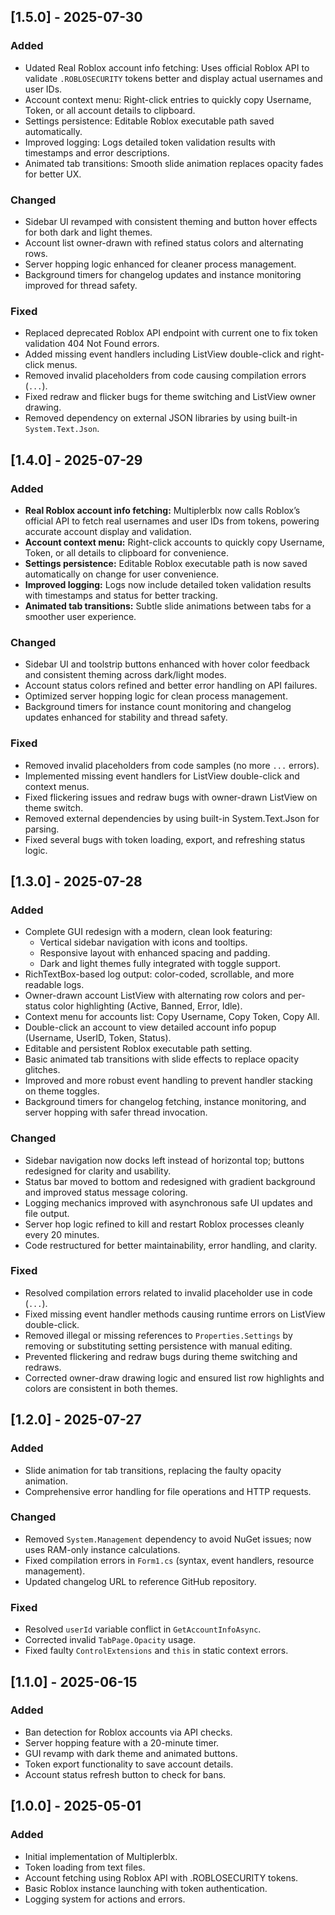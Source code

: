 ## [1.5.0] - 2025-07-30

### Added
- Udated Real Roblox account info fetching: Uses official Roblox API to validate `.ROBLOSECURITY` tokens better and display actual usernames and user IDs.
- Account context menu: Right-click entries to quickly copy Username, Token, or all account details to clipboard.
- Settings persistence: Editable Roblox executable path saved automatically.
- Improved logging: Logs detailed token validation results with timestamps and error descriptions.
- Animated tab transitions: Smooth slide animation replaces opacity fades for better UX.

### Changed
- Sidebar UI revamped with consistent theming and button hover effects for both dark and light themes.
- Account list owner-drawn with refined status colors and alternating rows.
- Server hopping logic enhanced for cleaner process management.
- Background timers for changelog updates and instance monitoring improved for thread safety.

### Fixed
- Replaced deprecated Roblox API endpoint with current one to fix token validation 404 Not Found errors.
- Added missing event handlers including ListView double-click and right-click menus.
- Removed invalid placeholders from code causing compilation errors (`...`).
- Fixed redraw and flicker bugs for theme switching and ListView owner drawing.
- Removed dependency on external JSON libraries by using built-in `System.Text.Json`.

## [1.4.0] - 2025-07-29

### Added
- **Real Roblox account info fetching:** Multiplerblx now calls Roblox’s official API to fetch real usernames and user IDs from tokens, powering accurate account display and validation.
- **Account context menu:** Right-click accounts to quickly copy Username, Token, or all details to clipboard for convenience.
- **Settings persistence:** Editable Roblox executable path is now saved automatically on change for user convenience.
- **Improved logging:** Logs now include detailed token validation results with timestamps and status for better tracking.
- **Animated tab transitions:** Subtle slide animations between tabs for a smoother user experience.

### Changed
- Sidebar UI and toolstrip buttons enhanced with hover color feedback and consistent theming across dark/light modes.
- Account status colors refined and better error handling on API failures.
- Optimized server hopping logic for clean process management.
- Background timers for instance count monitoring and changelog updates enhanced for stability and thread safety.

### Fixed
- Removed invalid placeholders from code samples (no more `...` errors).
- Implemented missing event handlers for ListView double-click and context menus.
- Fixed flickering issues and redraw bugs with owner-drawn ListView on theme switch.
- Removed external dependencies by using built-in System.Text.Json for parsing.
- Fixed several bugs with token loading, export, and refreshing status logic.

## [1.3.0] - 2025-07-28

### Added
- Complete GUI redesign with a modern, clean look featuring:  
  - Vertical sidebar navigation with icons and tooltips.  
  - Responsive layout with enhanced spacing and padding.  
  - Dark and light themes fully integrated with toggle support.  
- RichTextBox-based log output: color-coded, scrollable, and more readable logs.  
- Owner-drawn account ListView with alternating row colors and per-status color highlighting (Active, Banned, Error, Idle).  
- Context menu for accounts list: Copy Username, Copy Token, Copy All.  
- Double-click an account to view detailed account info popup (Username, UserID, Token, Status).  
- Editable and persistent Roblox executable path setting.  
- Basic animated tab transitions with slide effects to replace opacity glitches.  
- Improved and more robust event handling to prevent handler stacking on theme toggles.  
- Background timers for changelog fetching, instance monitoring, and server hopping with safer thread invocation.

### Changed
- Sidebar navigation now docks left instead of horizontal top; buttons redesigned for clarity and usability.  
- Status bar moved to bottom and redesigned with gradient background and improved status message coloring.  
- Logging mechanics improved with asynchronous safe UI updates and file output.  
- Server hop logic refined to kill and restart Roblox processes cleanly every 20 minutes.  
- Code restructured for better maintainability, error handling, and clarity.

### Fixed
- Resolved compilation errors related to invalid placeholder use in code (`...`).  
- Fixed missing event handler methods causing runtime errors on ListView double-click.  
- Removed illegal or missing references to `Properties.Settings` by removing or substituting setting persistence with manual editing.  
- Prevented flickering and redraw bugs during theme switching and redraws.  
- Corrected owner-draw drawing logic and ensured list row highlights and colors are consistent in both themes.

## [1.2.0] - 2025-07-27
### Added
- Slide animation for tab transitions, replacing the faulty opacity animation.
- Comprehensive error handling for file operations and HTTP requests.

### Changed
- Removed `System.Management` dependency to avoid NuGet issues; now uses RAM-only instance calculations.
- Fixed compilation errors in `Form1.cs` (syntax, event handlers, resource management).
- Updated changelog URL to reference GitHub repository.

### Fixed
- Resolved `userId` variable conflict in `GetAccountInfoAsync`.
- Corrected invalid `TabPage.Opacity` usage.
- Fixed faulty `ControlExtensions` and `this` in static context errors.

## [1.1.0] - 2025-06-15
### Added
- Ban detection for Roblox accounts via API checks.
- Server hopping feature with a 20-minute timer.
- GUI revamp with dark theme and animated buttons.
- Token export functionality to save account details.
- Account status refresh button to check for bans.

## [1.0.0] - 2025-05-01
### Added
- Initial implementation of Multiplerblx.
- Token loading from text files.
- Account fetching using Roblox API with .ROBLOSECURITY tokens.
- Basic Roblox instance launching with token authentication.
- Logging system for actions and errors.
